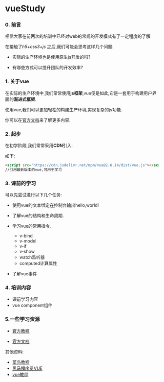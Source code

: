 # vueStudy

### 0. 前言

相信大家在前两次的培训中已经对web的常规的开发模式有了一定程度的了解

在接触了*h5+css3+js* 之后,我们可能会思考这样几个问题:

+ 实际的生产环境也是使用原生js开发的吗?

+ 有哪些方式可以提升团队的开发效率?

### 1. 关于vue
在实际的生产环境中,我们常常使用**js框架**,vue便是如此,它是一套用于构建用户界面的**渐进式框架**.

使用vue,我们可以更加轻松的构建生产环境,实现复杂的js功能.

你可以在[官方文档](https://cn.vuejs.org/v2/guide/installation.html)来了解更多内容.

### 2. 起步

在初学阶段,我们常常采用**CDN**引入:

如下:

```html
<script src="https://cdn.jsdelivr.net/npm/vue@2.6.14/dist/vue.js"></script>
//引用最新版本的vue,可用于学习
```


### 3. 课前的学习

可以先尝试进行以下几个任务:

+ 使用vue的文本绑定在控制台输出hello,world!

+ 了解vue的结构和生命周期.
+ 学习vue的常用指令.
  + v-bind
  + v-model
  + v-if
  + v-show
  + watch监听器
  + computed计算属性
+ 了解vue事件

### 4. 培训内容

+ 课前学习内容
+ vue component组件

### 5.一些学习资源

+ [官方教程 ](https://learning.dcloud.io/#/?vid=0)

+ [官方文档](https://cn.vuejs.org/v2/guide/installation.html)

其他资料:

+ [菜鸟教程](https://www.runoob.com/vue3/vue3-tutorial.html)
+ [黑马程序员VUE](https://www.bilibili.com/video/BV1HE411e7vY?from=search&seid=8861358602188379430&spm_id_from=333.337.0.0)
+ [vue教程](https://www.bilibili.com/video/BV15741177Eh?from=search&seid=17782212123703946783&spm_id_from=333.337.0.0)



  

  

  

